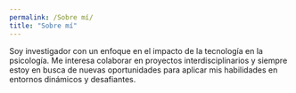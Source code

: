 ```yaml
---
permalink: /Sobre mí/
title: "Sobre mí"
---
```


Soy investigador con un enfoque en el impacto de la tecnología en la psicología. Me interesa colaborar en proyectos interdisciplinarios y siempre estoy en busca de nuevas oportunidades para aplicar mis habilidades en entornos dinámicos y desafiantes.
